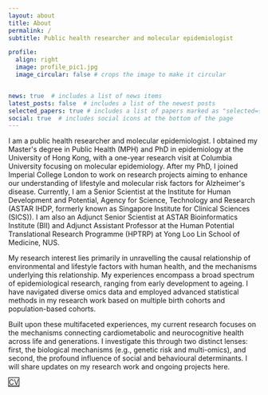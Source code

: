 ```yaml
---
layout: about
title: About
permalink: /
subtitle: Public health researcher and molecular epidemiologist

profile:
  align: right
  image: profile_pic1.jpg
  image_circular: false # crops the image to make it circular


news: true  # includes a list of news items
latest_posts: false  # includes a list of the newest posts
selected_papers: true # includes a list of papers marked as "selected={true}"
social: true  # includes social icons at the bottom of the page
---
```


I am a public health researcher and molecular epidemiologist. I obtained my Master's degree in Public Health (MPH) and PhD in epidemiology at the University of Hong Kong, with a one-year research visit at Columbia University focusing on molecular epidemiology. After my PhD, I joined Imperial College London to work on research projects aiming to enhance our understanding of lifestyle and molecular risk factors for Alzheimer's disease. Currently, I am a Senior Scientist at the Institute for Human Development and Potential, Agency for Science, Technology and Research (ASTAR IHDP, formerly known as Singapore Institute for Clinical Sciences (SICS)). I am also an Adjunct Senior Scientist at ASTAR Bioinformatics Institute (BII) and Adjunct Assistant Professor at the Human Potential Translational Research Programme (HPTRP) at Yong Loo Lin School of Medicine, NUS. 

My research interest lies primarily in unravelling the causal relationship of environmental and lifestyle factors with human health, and the mechanisms underlying this relationship. My experiences encompass a broad spectrum of epidemiological research, ranging from early development to ageing. I have navigated diverse omics data and employed advanced statistical methods in my research work based on multiple birth cohorts and population-based cohorts. 

Built upon these multifaceted experiences, my current research focuses on the mechanisms connecting cardiometabolic and neurocognitive health across life and generations. I investigate this through two distinct lenses: first, the biological mechanisms (e.g., genetic risk and multi-omics), and second, the profound influence of social and behavioural determinants. I will share updates on my research work and ongoing projects here.

<a href="https://drive.google.com/file/d/1Z1AeH_dHDT3WxikorHzD91ubCWYm_RVm/view?usp=drive_link" class="btn btn-sm z-depth-0" role="button" style="border: 1px solid #000;">CV</a>

